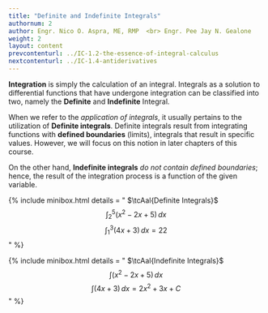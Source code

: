 ```yaml
---
title: "Definite and Indefinite Integrals"
authornum: 2
author: Engr. Nico O. Aspra, ME, RMP  <br> Engr. Pee Jay N. Gealone
weight: 2
layout: content
prevcontenturl: ../IC-1.2-the-essence-of-integral-calculus
nextcontenturl: ../IC-1.4-antiderivatives
---
```



**Integration** is simply the calculation of an integral. Integrals as a solution to differential functions that have undergone integration can be classified into two, namely the **Definite** and **Indefinite** Integral.

When we refer to the *application of integrals*, it usually pertains to the utilization of **Definite integrals**. Definite integrals result from integrating functions with **defined boundaries** (limits), integrals that result in specific values. However, we will focus on this notion in later chapters of this course.

On the other hand, **Indefinite integrals** *do not contain defined boundaries*; hence, the result of the integration process is a function of the given variable. 


{% include minibox.html
    details = "
    $\tcAal{Definite Integrals}$ 
    $$\int_2^5 (x^2-2x+5) \,dx$$
	$$\int_1^3 (4x+3) \,dx = 22 $$
    "
%}


{% include minibox.html
    details = "
    $\tcAal{Indefinite Integrals}$ 
    $$\int (x^2-2x+5) \,dx$$
	$$\int (4x+3) \,dx = 2x^2+3x+C $$
    "
%}